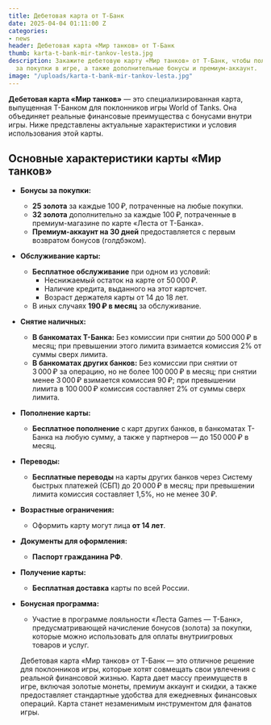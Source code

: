 ```yaml
---
title: Дебетовая карта от Т-Банк
date: 2025-04-04 01:11:00 Z
categories:
- news
header: Дебетовая карта «Мир танков» от Т-Банк
thumb: karta-t-bank-mir-tankov-lesta.jpg
description: Закажите дебетовую карту «Мир танков» от Т-Банк, чтобы получать голдбэк
  за покупки в игре, а также дополнительные бонусы и премиум-аккаунт.
image: "/uploads/karta-t-bank-mir-tankov-lesta.jpg"
---
```


**Дебетовая карта «Мир танков»** — это специализированная карта, выпущенная Т-Банком для поклонников игры World of Tanks. Она объединяет реальные финансовые преимущества с бонусами внутри игры. Ниже представлены актуальные характеристики и условия использования этой карты.

## Основные характеристики карты «Мир танков»

- **Бонусы за покупки:**
  - **25 золота** за каждые 100 ₽, потраченные на любые покупки.
  - **32 золота** дополнительно за каждые 100 ₽, потраченные в премиум-магазине по карте «Леста от Т-Банка».
  - **Премиум-аккаунт на 30 дней** предоставляется с первым возвратом бонусов (голдбэком).

- **Обслуживание карты:**
  - **Бесплатное обслуживание** при одном из условий:
    - Неснижаемый остаток на карте от 50 000 ₽.
    - Наличие кредита, выданного на этот картсчет.
    - Возраст держателя карты от 14 до 18 лет.
  - В иных случаях **190 ₽ в месяц** за обслуживание.

- **Снятие наличных:**
  - **В банкоматах Т-Банка:** Без комиссии при снятии до 500 000 ₽ в месяц; при превышении этого лимита взимается комиссия 2% от суммы сверх лимита.
  - **В банкоматах других банков:** Без комиссии при снятии от 3 000 ₽ за операцию, но не более 100 000 ₽ в месяц; при снятии менее 3 000 ₽ взимается комиссия 90 ₽; при превышении лимита в 100 000 ₽ комиссия составляет 2% от суммы сверх лимита.

- **Пополнение карты:**
  - **Бесплатное пополнение** с карт других банков, в банкоматах Т-Банка на любую сумму, а также у партнеров — до 150 000 ₽ в месяц.

- **Переводы:**
  - **Бесплатные переводы** на карты других банков через Систему быстрых платежей (СБП) до 20 000 ₽ в месяц; при превышении лимита комиссия составляет 1,5%, но не менее 30 ₽.

- **Возрастные ограничения:**
  - Оформить карту могут лица **от 14 лет**.

- **Документы для оформления:**
  - **Паспорт гражданина РФ**.

- **Получение карты:**
  - **Бесплатная доставка** карты по всей России.

- **Бонусная программа:**
  - Участие в программе лояльности «Леста Games — T-Банк», предусматривающей начисление бонусов (золота) за покупки, которые можно использовать для оплаты внутриигровых товаров и услуг.
  
  Дебетовая карта «Мир танков» от Т-Банк — это отличное решение для поклонников игры, которые хотят совмещать свои увлечения с реальной финансовой жизнью. Карта дает массу преимуществ в игре, включая золотые монеты, премиум аккаунт и скидки, а также предоставляет стандартные удобства для ежедневных финансовых операций. Карта станет незаменимым инструментом для фанатов игры.